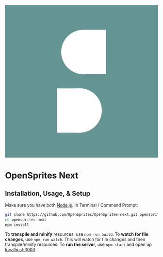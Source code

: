 <p align='center'>
  <img src='https://raw.githubusercontent.com/OpenSprites/OpenSprites-next/master/public/assets/img/logo/icon.png'>
  <h1>OpenSprites Next</h1>
</p>

## Installation, Usage, & Setup
Make sure you have both [Node.js](https://nodejs.org/).
In Terminal / Command Prompt:

```sh
git clone https://github.com/OpenSprites/OpenSprites-next.git opensprites-next
cd opensprites-next
npm install
```

To **transpile and minify** resources, use `npm run build`.
To **watch for file changes**, use `npm run watch`. This will watch for file changes and then transpile/minify resources.
To **run the server**, use `npm start` and open up [localhost:3000](http://localhost:3000/).